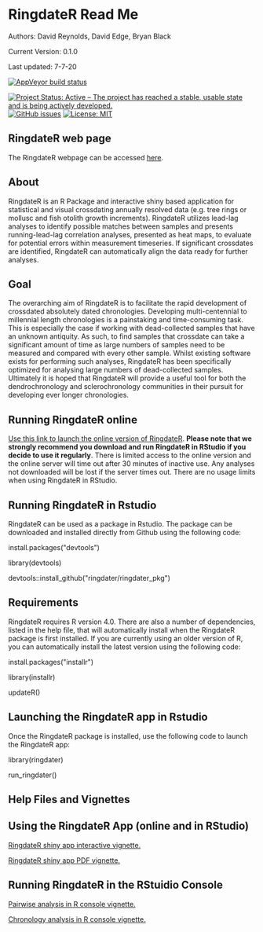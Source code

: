 # RingdateR Read Me
Authors: David Reynolds, David Edge, Bryan Black

Current Version: 0.1.0

Last updated: 7-7-20
  <!-- badges: start -->
  [![AppVeyor build status](https://ci.appveyor.com/api/projects/status/github/ringdater/ringdater_pkg?branch=master&svg=true)](https://ci.appveyor.com/project/ringdater/ringdater_pkg)
  
<a href="https://www.repostatus.org/#active"><img src="https://www.repostatus.org/badges/latest/active.svg" alt="Project Status: Active – The project has reached a stable, usable state and is being actively developed." /></a>
<a href="https://github.com/ringdater/ringdater_pkg/issues"><img alt="GitHub issues" src="https://img.shields.io/github/issues/ringdater/ringdater_pkg"></a>
[![License: MIT](https://img.shields.io/badge/License-MIT-yellow.svg)](https://opensource.org/licenses/MIT)
<!-- badges: end -->
## RingdateR web page
The RingdateR webpage can be accessed <a href="https://ringdater.github.io/ringdater/">here</a>.

## About
RingdateR is an R Package and interactive shiny based application for statistical and visual crossdating annually resolved data (e.g. tree rings or mollusc and fish otolith growth increments). RingdateR utilizes lead-lag analyses to identify possible matches between samples and presents running-lead-lag correlation analyses, presented as heat maps, to evaluate for potential errors within measurement timeseries. If significant crossdates are identified, RingdateR can automatically align the data ready for further analyses. 

## Goal
The overarching aim of RingdateR is to facilitate the rapid development of crossdated absolutely dated chronologies. Developing multi-centennial to millennial length chronologies is a painstaking and time-consuming task. This is especially the case if working with dead-collected samples that have an unknown antiquity. As such, to find samples that crossdate can take a significant amount of time as large numbers of samples need to be measured and compared with every other sample. Whilst existing software exists for performing such analyses, RingdateR has been specifically optimized for analysing large numbers of dead-collected samples. Ultimately it is hoped that RingdateR will provide a useful tool for both the dendrochronology and sclerochronology communities in their pursuit for developing ever longer chronologies.

## Running RingdateR online
<a href="https://ringdater.shinyapps.io/launcher/">Use this link to launch the online version of RingdateR</a>.
<b>Please note that we strongly recommend you download and run RingdateR in RStudio if you decide to use it regularly</b>. There is limited access to the online version and the online server will time out after 30 minutes of inactive use. Any analyses not downloaded will be lost if the server times out. There are no usage limits when using RingdateR in RStudio.

## Running RingdateR in Rstudio
RingdateR can be used as a package in Rstudio. The package can be downloaded and installed directly from Github using the following code:

install.packages("devtools") 

library(devtools)

devtools::install_github("ringdater/ringdater_pkg")

## Requirements

RingdateR requires R version 4.0. There are also a number of dependencies, listed in the help file, that will automatically install when the RingdateR package is first installed. If you are currently using an older version of R, you can automatically install the latest version using the following code:

install.packages("installr")

library(installr)

updateR()

## Launching the RingdateR app in Rstudio
Once the RingdateR package is installed, use the following code to launch the RingdateR app:

library(ringdater)

run_ringdater()

## Help Files and Vignettes
## Using the RingdateR App (online and in RStudio)
<a href="https://ringdater.shinyapps.io/ringdater_shiny_vig_v2/"> RingdateR shiny app interactive vignette. </a>

<a href="https://ringdater.github.io/ringdater/RingdaetR_help_file.pdf"> RingdateR shiny app PDF vignette. </a>

## Running RingdateR in the RStuidio Console
<a href="https://ringdater.github.io/ringdater/RingdateR%20Pairwise%20Vignette.html"> Pairwise analysis in R console vignette. </a>

<a href="https://ringdater.github.io/ringdater/RingdateR%20Chronology%20Vignette.html"> Chronology analysis in R console vignette. </a>
